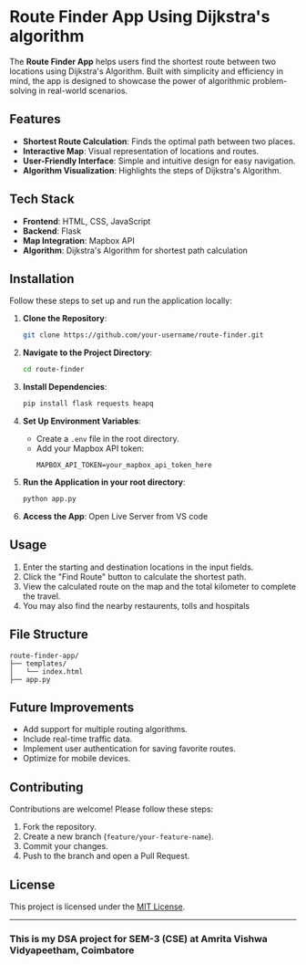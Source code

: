 # Route Finder App Using Dijkstra's algorithm

The **Route Finder App** helps users find the shortest route between two locations using Dijkstra's Algorithm. Built with simplicity and efficiency in mind, the app is designed to showcase the power of algorithmic problem-solving in real-world scenarios. 

## Features

- **Shortest Route Calculation**: Finds the optimal path between two places.
- **Interactive Map**: Visual representation of locations and routes.
- **User-Friendly Interface**: Simple and intuitive design for easy navigation.
- **Algorithm Visualization**: Highlights the steps of Dijkstra's Algorithm.

## Tech Stack

- **Frontend**: HTML, CSS, JavaScript
- **Backend**: Flask
- **Map Integration**: Mapbox API
- **Algorithm**: Dijkstra's Algorithm for shortest path calculation

## Installation

Follow these steps to set up and run the application locally:

1. **Clone the Repository**:
   ```bash
   git clone https://github.com/your-username/route-finder.git
   ```

2. **Navigate to the Project Directory**:
   ```bash
   cd route-finder
   ```

3. **Install Dependencies**:
   ```bash
   pip install flask requests heapq
   ```

4. **Set Up Environment Variables**:
   - Create a `.env` file in the root directory.
   - Add your Mapbox API token:
     ```env
     MAPBOX_API_TOKEN=your_mapbox_api_token_here
     ```

5. **Run the Application in your root directory**:
   ```bash
   python app.py
   ```

6. **Access the App**:
   Open Live Server from VS code

## Usage

1. Enter the starting and destination locations in the input fields.
2. Click the "Find Route" button to calculate the shortest path.
4. View the calculated route on the map and the total kilometer to complete the travel.
5. You may also find the nearby restaurents, tolls and hospitals

## File Structure

```
route-finder-app/
├── templates/
│   └── index.html
├── app.py
```

## Future Improvements

- Add support for multiple routing algorithms.
- Include real-time traffic data.
- Implement user authentication for saving favorite routes.
- Optimize for mobile devices.

## Contributing

Contributions are welcome! Please follow these steps:

1. Fork the repository.
2. Create a new branch (`feature/your-feature-name`).
3. Commit your changes.
4. Push to the branch and open a Pull Request.

## License

This project is licensed under the [MIT License](LICENSE).

---

### This is my DSA project for SEM-3 (CSE) at Amrita Vishwa Vidyapeetham, Coimbatore 
